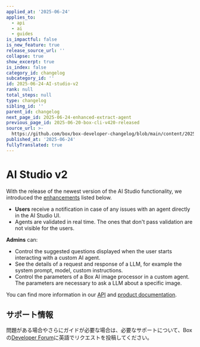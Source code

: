```yaml
---
applied_at: '2025-06-24'
applies_to:
  - api
  - ai
  - guides
is_impactful: false
is_new_feature: true
release_source_url: ''
collapse: true
show_excerpt: true
is_index: false
category_id: changelog
subcategory_id: ''
id: 2025-06-24-AI-studio-v2
rank: null
total_steps: null
type: changelog
sibling_id: ''
parent_id: changelog
next_page_id: 2025-06-24-enhanced-extract-agent
previous_page_id: 2025-06-20-box-cli-v420-released
source_url: >-
  https://github.com/box/box-developer-changelog/blob/main/content/2025/06-24-AI-studio-v2.md
published_at: '2025-06-24'
fullyTranslated: true
---
```

# AI Studio v2

With the release of the newest version of the AI Studio functionality, we introduced the [enhancements][1] listed below.

* **Users** receive a notification in case of any issues with an agent directly in the AI Studio UI.
* Agents are validated in real time. The ones that don't pass validation are not visible for the users.

**Admins** can:

* Control the suggested questions displayed when the user starts interacting with a custom AI agent.
* See the details of a request and response of a LLM, for example the system prompt, model, custom instructions.
* Control the parameters of a Box AI image processor in a custom agent. The parameters are necessary to ask a LLM about a specific image.

<!-- more -->

You can find more information in our [API][1] and [product documentation][2].

## サポート情報

問題がある場合やさらにガイドが必要な場合は、必要なサポートについて、Boxの[Developer Forum][3]に英語でリクエストを投稿してください。

[1]: e://get-ai-agents/

[2]: https://support.box.com/hc/en-us/articles/37228357884179-Creating-and-Configuring-Agents

[3]: https://forum.box.com/
